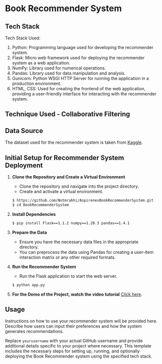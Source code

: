# Book Recommender System

## Tech Stack
Tech Stack Used:
1. Python: Programming language used for developing the recommender system.
2. Flask: Micro web framework used for deploying the recommender system as a web application.
3. NumPy: Library used for numerical operations.
4. Pandas: Library used for data manipulation and analysis.
5. Gunicorn: Python WSGI HTTP Server for running the application in a production environment.
6. HTML, CSS: Used for creating the frontend of the web application, providing a user-friendly interface for interacting with the recommender system.

## Technique Used - Collaborative Filtering

## Data Source
The dataset used for the recommender system is taken from [Kaggle](https://www.kaggle.com/datasets/arashnic/book-recommendation-dataset).

## Initial Setup for Recommender System Deployment

1. **Clone the Repository and Create a Virtual Environment**
   - Clone the repository and navigate into the project directory.
   - Create and activate a virtual environment.
   
   ```bash
   $ https://github.com/Notmrabhi/AspirenexBookRecommenderSystem.git
   $ cd BookRecommenderSystem
   ```

2. **Install Dependencies**
   
   ```bash
   $ pip install Flask==1.1.2 numpy==1.20.3 pandas==1.4.1 
   ```

3. **Prepare the Data**
   - Ensure you have the necessary data files in the appropriate directory.
   - You can preprocess the data using Pandas for creating a user-item interaction matrix or any other required formats.

4. **Run the Recommender System**
   - Run the Flask application to start the web server.
   
   ```bash
   $ python app.py
   ```

6. **For the Demo of the Project, watch the video tutorial**
   [Click here]([https://youtu.be/Ycsc2ugyIp0?si=J3q5oY9W9e78m9RH](https://youtu.be/hsnswqR760c?si=W6f4p46dfTATK0Lt)).

## Usage
Instructions on how to use your recommender system will be provided here. Describe how users can input their preferences and how the system generates recommendations.



Replace `yourusername` with your actual GitHub username and provide additional details specific to your project where necessary. This template includes the necessary steps for setting up, running, and optionally deploying the Book Recommender system using the specified tech stack.

